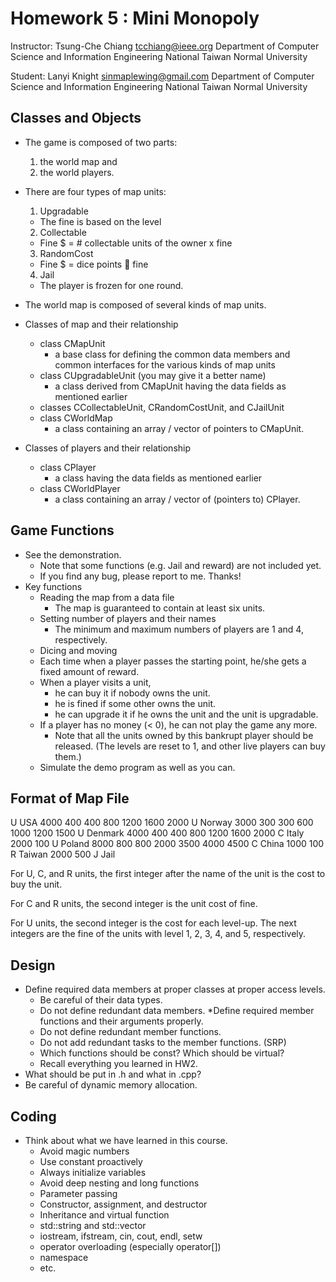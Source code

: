 Homework 5 : Mini Monopoly
========================
Instructor: Tsung-Che Chiang
tcchiang@ieee.org
Department of Computer Science and Information Engineering
National Taiwan Normal University

Student: Lanyi Knight
sinmaplewing@gmail.com
Department of Computer Science and Information Engineering
National Taiwan Normal University

Classes and Objects
-------------------
* The game is composed of two parts:
  1. the world map and
  2. the world players.

* There are four types of map units:
  1. Upgradable
    * The fine is based on the level
  2. Collectable
    * Fine $ = # collectable units of the owner x fine
  3. RandomCost
    * Fine $ = dice points  fine
  4. Jail
    * The player is frozen for one round.

* The world map is composed of several kinds of map units.

* Classes of map and their relationship
  * class CMapUnit
    * a base class for defining the common data members and common interfaces for the various kinds of map units
  * class CUpgradableUnit (you may give it a better name)
    * a class derived from CMapUnit having the data fields as mentioned earlier
  * classes CCollectableUnit, CRandomCostUnit, and CJailUnit
  * class CWorldMap
    * a class containing an array / vector of pointers to CMapUnit.

* Classes of players and their relationship
  * class CPlayer
    * a class having the data fields as mentioned earlier
  * class CWorldPlayer
    * a class containing an array / vector of (pointers to) CPlayer.

Game Functions
--------------

* See the demonstration.
  * Note that some functions (e.g. Jail and reward) are not included yet.
  * If you find any bug, please report to me. Thanks!
* Key functions
  * Reading the map from a data file
    * The map is guaranteed to contain at least six units.
  * Setting number of players and their names
    * The minimum and maximum numbers of players are 1 and 4, respectively.
  * Dicing and moving
  * Each time when a player passes the starting point, he/she gets a fixed amount of reward.
  * When a player visits a unit,
    * he can buy it if nobody owns the unit.
    * he is fined if some other owns the unit.
    * he can upgrade it if he owns the unit and the unit is upgradable.
  * If a player has no money (< 0), he can not play the game any more.
    * Note that all the units owned by this bankrupt player should be released. (The levels are reset to 1, and other live players can buy them.)
  * Simulate the demo program as well as you can.

Format of Map File
------------------
  U USA 4000 400 400 800 1200 1600 2000
  U Norway 3000 300 300 600 1000 1200 1500
  U Denmark 4000 400 400 800 1200 1600 2000
  C Italy 2000 100 U Poland 8000 800 800 2000 3500 4000 4500
  C China 1000 100
  R Taiwan 2000 500
  J Jail

For U, C, and R units, the first integer after the name of the unit is the cost to buy the unit.

For C and R units, the second integer is the unit cost of fine.

For U units, the second integer is the cost for each level-up. The next integers are the fine of the units with level 1, 2, 3, 4, and 5, respectively.

Design
------
* Define required data members at proper classes at proper access levels.
  * Be careful of their data types.
  * Do not define redundant data members.
*Define required member functions and their arguments properly.
  * Do not define redundant member functions.
  * Do not add redundant tasks to the member functions. (SRP)
  * Which functions should be const? Which should be virtual?
  * Recall everything you learned in HW2.
* What should be put in .h and what in .cpp?
* Be careful of dynamic memory allocation.

Coding
------
* Think about what we have learned in this course.
  * Avoid magic numbers
  * Use constant proactively
  * Always initialize variables
  * Avoid deep nesting and long functions
  * Parameter passing
  * Constructor, assignment, and destructor
  * Inheritance and virtual function
  * std::string and std::vector
  * iostream, ifstream, cin, cout, endl, setw
  * operator overloading (especially operator[])
  * namespace
  * etc.
